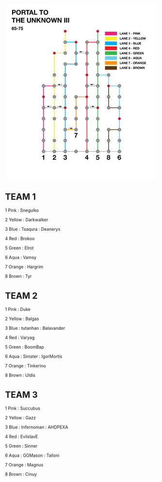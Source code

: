 ![UnknownIII](assets/Unknown3.png)

# TEAM 1

1 Pink
: Snegulko

2 Yellow
: Darkwalker

3 Blue 
: Tsaqura 
: Deanerys

4 Red 
: Brokoo

5 Green 
: Elrot

6 Aqua 
: Vamsy

7 Orange
: Hargrim

8 Brown
: Tyr

# TEAM 2

1 Pink
: Duke

2 Yellow
: Balgas

3 Blue 
: tutanhan 
: Balavander

4 Red 
: Varyag

5 Green 
: BoomBap

6 Aqua 
: Sinister
: IgorMortis

7 Orange
: Tinkerino

8 Brown
: Uldis


# TEAM 3

1 Pink
: Succubus

2 Yellow
: Gazz

3 Blue 
: Infernoman 
: AHDPEXA

4 Red 
: EvilslavE

5 Green 
: Sinner

6 Aqua 
: GGMason
: Talloni

7 Orange
: Magnus

8 Brown
: Cinuy

